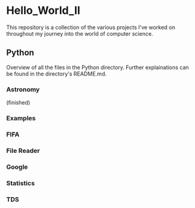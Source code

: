 # Hello_World_II

This repository is a collection of the various projects I've worked on throughout my journey into the world of computer science.

## Python
Overview of all the files in the Python directory. Further explainations can be found in the directory's README.md.

### Astronomy
(finished)
### Examples
### FIFA
### File Reader
### Google
### Statistics
### TDS

